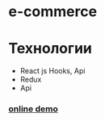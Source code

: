 # e-commerce
# Технологии

- React js Hooks, Api
- Redux
- Api

### [online demo](https://quizzical-kalam-d52dab.netlify.app/)
